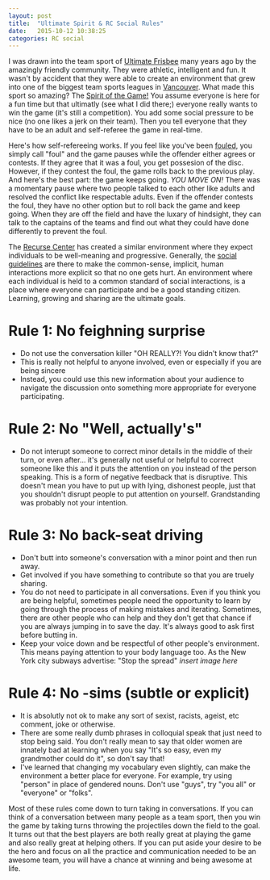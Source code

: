 ```yaml
---
layout: post
title:  "Ultimate Spirit & RC Social Rules"
date:   2015-10-12 10:38:25
categories: RC social
---
```

I was drawn into the team sport of [Ultimate Frisbee](https://en.wikipedia.org/wiki/Ultimate_(sport)) many years ago by the amazingly friendly community. They were athletic, intelligent and fun. It wasn't by accident that they were able to create an environment that grew into one of the biggest team sports leagues in [Vancouver](https://www.vul.ca). What made this sport so amazing? The [Spirit of the Game!](https://www.vul.ca/content/spirit) You assume everyone is here for a fun time but that ultimatly (see what I did there;) everyone really wants to win the game (it's still a competition). You add some social pressure to be nice (no one likes a jerk on their team). Then you tell everyone that they have to be an adult and self-referee the game in real-time. 

Here's how self-refereeing works. If you feel like you've been [fouled](https://www.vul.ca/content/fouls), you simply call "foul" and the game pauses while the offender either agrees or contests. If they agree that it was a foul, you get possesion of the disc. However, if they contest the foul, the game rolls back to the previous play. And here's the best part: the game keeps going. *YOU MOVE ON!* There was a momentary pause where two people talked to each other like adults and resolved the conflict like respectable adults. Even if the offender contests the foul, they have no other option but to roll back the game and keep going. When they are off the field and have the luxary of hindsight, they can talk to the captains of the teams and find out what they could have done differently to prevent the foul.

The [Recurse Center]( https://www.recurse.com) has created a similar environment where they expect individuals to be well-meaning and progressive. Generally, the [social guidelines](https://www.recurse.com/manual#sec-environment) are there to make the common-sense, implicit, human interactions more explicit so that no one gets hurt. An environment where each individual is held to a common standard of social interactions, is a place where everyone can participate and be a good standing citizen. Learning, growing and sharing are the ultimate goals.

# Rule 1: No feighning surprise
- Do not use the conversation killer "OH REALLY?! You didn't know that?"
- This is really not helpful to anyone involved, even or especially if you are being sincere
- Instead, you could use this new information about your audience to navigate the discussion onto something more appropriate for everyone participating.

# Rule 2: No "Well, actually's"
- Do not interupt someone to correct minor details in the middle of their turn, or even after... it's generally not useful or helpful to correct someone like this and it puts the attention on you instead of the person speaking. This is a form of negative feedback that is disruptive. This doesn't mean you have to put up with lying, dishonest people, just that you shouldn't disrupt people to put attention on yourself. Grandstanding was probably not your intention.

# Rule 3: No back-seat driving
- Don't butt into someone's conversation with a minor point and then run away.
- Get involved if you have something to contribute so that you are truely sharing.
- You do not need to participate in all conversations. Even if you think you are being helpful, sometimes people need the opportunity to learn by going through the process of making mistakes and iterating. Sometimes, there are other people who can help and they don't get that chance if you are always jumping in to save the day. It's always good to ask first before butting in.
- Keep your voice down and be respectful of other people's environment. This means paying attention to your body language too. As the New York city subways advertise: "Stop the spread" *insert image here*

# Rule 4: No -sims (subtle or explicit)
- It is absolutly not ok to make any sort of sexist, racists, ageist, etc comment, joke or otherwise.
- There are some really dumb phrases in colloquial speak that just need to stop being said. You don't really mean to say that older women are innately bad at learning when you say "It's so easy, even my grandmother could do it", so don't say that!
- I've learned that changing my vocabulary even slightly, can make the environment a better place for everyone. For example, try using "person" in place of gendered nouns. Don't use "guys", try "you all" or "everyone" or "folks".

Most of these rules come down to turn taking in conversations. If you can think of a conversation between many people as a team sport, then you win the game by taking turns throwing the projectiles down the field to the goal. It turns out that the best players are both really great at playing the game and also really great at helping others. If you can put aside your desire to be the hero and focus on all the practice and communication needed to be an awesome team, you will have a chance at winning and being awesome at life.
